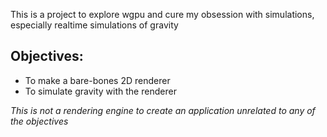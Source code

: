 
This is a project to explore wgpu and cure my obsession with simulations, especially realtime simulations of gravity

## Objectives:
 - To make a bare-bones 2D renderer
 - To simulate gravity with the renderer

*This is not a rendering engine to create an application unrelated to any of the objectives*
